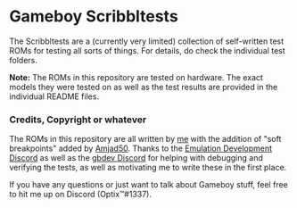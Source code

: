 # Gameboy Scribbltests

The Scribbltests are a (currently very limited) collection of self-written test ROMs for testing all sorts of things. For details, do check the individual test folders.

**Note:** The ROMs in this repository are tested on hardware. The exact models they were tested on as well as the test results are provided in the individual README files.

### Credits, Copyright or whatever

The ROMs in this repository are all written by [me](https://github.com/Hacktix) with the addition of "soft breakpoints" added by [Amjad50](https://github.com/Amjad50). Thanks to the [Emulation Development Discord](https://discord.gg/7nuaqZ2) as well as the [gbdev Discord](https://discord.gg/gpBxq85) for helping with debugging and verifying the tests, as well as motivating me to write these in the first place.

If you have any questions or just want to talk about Gameboy stuff, feel free to hit me up on Discord (Optix™#1337).
